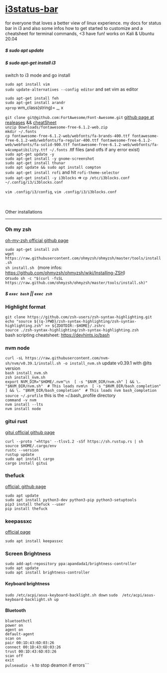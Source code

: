 # [i3status-bar](https://github.com/vivien/i3blocks)
for everyone that loves a better view of linux experience. my docs for status bar in i3 and also some infos how to get started to customize and a cheatsheet for terminal commands,   &lt;3 have fun! works on Kali  &amp; Ubuntu 20.04

##### $ sudo apt update
##### $ sudo apt-get install i3

switch to i3 mode and go install

```sudo apt install vim``` <br/>
```sudo update-alternatives --config editor``` and set vim as editor<br/>

```sudo apt-get install feh```<br/>
```sudo apt-get install arandr```<br/>
```xprop``` wm_class(string)= _, x <br/>


```git clone git@github.com:FortAwesome/Font-Awesome.git``` [github page at realeases](https://github.com/FortAwesome/Font-Awesome) && [cheatSheet](https://fontawesome.com/v4/cheatsheet/)<br/>
```unzip Downloads/fontawesome-free-6.1.2-web.zip``` <br/>
```mkdir ~/.fonts```<br/>
```cp fontawesome-free-6.1.2-web/webfonts/fa-brands-400.ttf fontawesome-free-6.1.2-web/webfonts/fa-regular-400.ttf fontawesome-free-6.1.2-web/webfonts/fa-solid-900.ttf fontawesome-free-6.1.2-web/webfonts/fa-v4compatibility.ttf ~/.fonts``` .ttf files (and otfs if any error exist)<br/>
```sudo apt-get update -y```<br/>
```sudo apt-get install -y gnome-screenshot```<br/>
```sudo apt-get install thunar```<br/>
```sudo apt update && sudo apt install compton```<br/>
```sudo apt-get install rofi``` and hit ```rofi-theme-selector```<br/>
```sudo apt-get install -y i3blocks``` => ```cp /etc/i3blocks.conf ~/.config/i3/i3blocks.conf```<br/>

```vim .config/i3/config```, ```vim .config/i3/i3blocks.conf```  <br/>

<br/>
<br/>
Other installations

-----------------------------------------------------------------------

### Oh my zsh <br/>
 [oh-my-zsh official github page](https://github.com/ohmyzsh/ohmyzsh)

``` sudo apt-get install zsh ```<br/>
``` wget https://raw.githubusercontent.com/ohmyzsh/ohmyzsh/master/tools/install.sh ```<br/>
```sh install.sh ``` (more infos: https://github.com/ohmyzsh/ohmyzsh/wiki/Installing-ZSH)<br/>
or```sudo sh -c "$(curl -fsSL https://raw.github.com/ohmyzsh/ohmyzsh/master/tools/install.sh)"```<br/>
##### $ ```exec bash``` || ```exec zsh```<br/>
### Highlight format

```git clone https://github.com/zsh-users/zsh-syntax-highlighting.git```<br/>
```echo "source ${(q-)PWD}/zsh-syntax-highlighting/zsh-syntax-highlighting.zsh" >> ${ZDOTDIR:-$HOME}/.zshrc```<br/>
```source ./zsh-syntax-highlighting/zsh-syntax-highlighting.zsh```<br/>
bash scripting cheatsheet: https://devhints.io/bash<br/>


### nvm node

```curl -sL https://raw.githubusercontent.com/nvm-sh/nvm/v0.39.1/install.sh -o install_nvm.sh``` update v0.39.1 with @lts version<br/>
```bash install_nvm.sh```<br/>
```zsh install_nvm.sh```<br/>
```export NVM_DIR="$HOME/.nvm"\n  [ -s "$NVM_DIR/nvm.sh" ] && \. "$NVM_DIR/nvm.sh"  # This loads nvm\n  [ -s "$NVM_DIR/bash_completion" ] && \. "$NVM_DIR/bash_completion"  # This loads nvm bash_completion```<br/>
```source ~/.profile``` this is the ~/.bash_profile directory<br/>
```command -v nvm```<br/>
```nvm install --lts```<br/>
```nvm install node```<br/>


### gitui rust
 [gitui official github page](https://github.com/extrawurst/gitui)<br/>

```curl --proto '=https' --tlsv1.2 -sSf https://sh.rustup.rs | sh```<br/>
```source $HOME/.cargo/env```<br/>
```rustc --version```<br/>
```rustup update```<br/>
```sudo apt install cargo```<br/>
```cargo install gitui```
### thefuck
[official: github page](https://github.com/nvbn/thefuck)

```sudo apt update```<br/>
```sudo apt install python3-dev python3-pip python3-setuptools```<br/>
```pip3 install thefuck --user```<br/>
```pip install thefuck```<br/>


### keepassxc
[official page](https://keepassxc.org/download/#linux)

```sudo apt install keepassxc```

### Screen Brightness

```sudo add-apt-repository ppa:apandada1/brightness-controller```<br/>
```sudo apt update```<br/>
```sudo apt install brightness-controller```<br/>

#### Keyboard brightness

```sudo /etc/acpi/asus-keyboard-backlight.sh down```
```sudo  /etc/acpi/asus-keyboard-backlight.sh up```

#### Bluetooth

```bluetoothctl```<br/>
```power on```<br/>
```agent on```<br/>
```default-agent```<br/>
```scan on```<br/>
```pair 00:1D:43:6D:03:26```<br/>
```connect 00:1D:43:6D:03:26```<br/>
```trust 00:1D:43:6D:03:26```<br/>
```scan off```<br/>
```exit```<br/>
```pulseaudio -k``` to stop deamon if errors```<br/>
